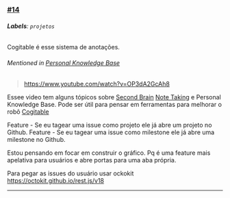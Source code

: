 ### [\#14](https://github.com/guilhermeprokisch/ideias/issues/14) 
###### **Labels**: `projetos`



Cogitable é esse sistema de anotações.


###### Mentioned in [Personal Knowledge Base](Personal-Knowledge-Base)  
 > https://www.youtube.com/watch?v=OP3dA2GcAh8

Essee video tem alguns tópicos sobre [Second Brain](Second-Brain) [Note Taking](Note-Taking) e Personal Knowledge Base. Pode ser útil para pensar em ferramentas para melhorar o robô [Cogitable](Cogitable)


Feature -  Se eu tagear uma issue como projeto ele já abre um projeto no Github.
Feature -  Se eu tagear uma issue como milestone ele já abre uma milestone no Github.


Estou pensando em focar em construir o gráfico. Pq é uma feature mais apelativa para usuários e abre portas para uma aba própria.

Para pegar as issues do usuário  usar ockokit
https://octokit.github.io/rest.js/v18

-------------------------------------------------------------------------------

